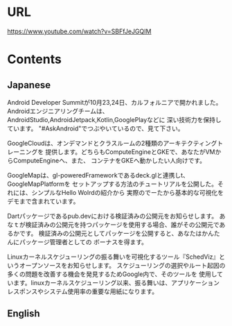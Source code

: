 # URL
https://www.youtube.com/watch?v=SBFfJeJGQIM

# Contents
## Japanese
Android Developer Summitが10月23,24日、カルフォルニアで開かれました。
Androidエンジニアリングチームは、AndroidStudio,AndroidJetpack,Kotlin,GooglePlayなどに
深い技術力を保持しています。
"#AskAndroid"でつぶやいているので、見て下さい。

GoogleCloudは、オンデマンドとクラスルームの2種類のアーキテクティングトレーニングを
提供します。どちらもComputeEngineとGKEで、あなたがVMからComputeEngineへ、また、
コンテナをGKEへ動かしたい人向けです。

GoogleMapは、gl-poweredFrameworkであるdeck.glと連携しt、GoogleMapPlatformを
セットアップする方法のチュートリアルを公開した。それには、シンプルなHello Wolrdの紹介から
実際のでーたから基本的な可視化をデモまで含まれています。

Dartパッケージであるpub.devにおける検証済みの公開元をお知らせします。
あなｔが検証済みの公開元を持つパッケージを使用する場合、誰がその公開元であるかです。
検証済みの公開元としてパッケージを公開すると、あなたはかんたんにパッケージ管理者としての
ボーナスを得ます。

Linuxカーネルスケジューリングの振る舞いを可視化するツール『SchedViz』というオープンソースをお知らせします。
スケジューリングの選択やルート起因の多くの問題を改善する機会を発見するためGoogle内で、そのツールを
使用しています。linuxカーネルスケジューリング以来、振る舞いは、アプリケーションレスポンスやシステム使用率の重要な用紙になります。
## English
